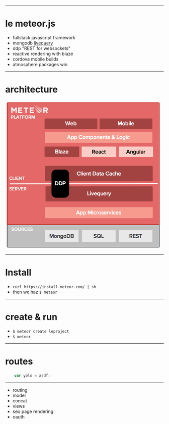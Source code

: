 
---

# le meteor.js

- fullstack javascript framework
- mongodb [livequery](https://www.meteor.com/livequery)
- ddp "REST for websockets"
- reactive rendering with blaze
- cordova mobile builds
- atmosphere packages win

---

# architecture

![](assets/meteor-platform.png)

---

# Install

- ```curl https://install.meteor.com/ | sh```
- then we haz `$ meteor`

---

# create & run

- `$ meteor create leproject`
- `$ meteor`

---

# routes

```js
    var yolo = asdf;
```

---

- routing
- model
- concat
- views
- seo page rendering
- oauth
